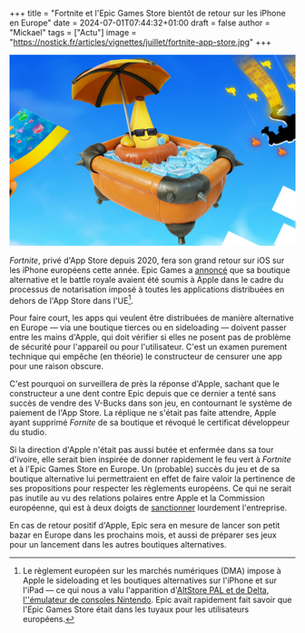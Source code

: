 +++
title = "Fortnite et l'Epic Games Store bientôt de retour sur les iPhone en Europe"
date = 2024-07-01T07:44:32+01:00
draft = false
author = "Mickael"
tags = ["Actu"]
image = "https://nostick.fr/articles/vignettes/juillet/fortnite-app-store.jpg"
+++

![Fortnite](fortnite-app-store.jpg "Quoi de mieux pour oublier la situation politique en France qu'un bon petit bain.")

*Fortnite*, privé d'App Store depuis 2020, fera son grand retour sur iOS sur les iPhone européens cette année. Epic Games a [annoncé](https://x.com/EpicNewsroom/status/1806819627181219995) que sa boutique alternative et le battle royale avaient été soumis à Apple dans le cadre du processus de notarisation imposé à toutes les applications distribuées en dehors de l'App Store dans l'UE[^1].

Pour faire court, les apps qui veulent être distribuées de manière alternative en Europe — via une boutique tierces ou en sideloading — doivent passer entre les mains d'Apple, qui doit vérifier si elles ne posent pas de problème de sécurité pour l'appareil ou pour l'utilisateur. C'est un examen purement technique qui empêche (en théorie) le constructeur de censurer une app pour une raison obscure.

C'est pourquoi on surveillera de près la réponse d'Apple, sachant que le constructeur a une dent contre Epic depuis que ce dernier a tenté sans succès de vendre des V-Bucks dans son jeu, en contournant le système de paiement de l'App Store. La réplique ne s'était pas faite attendre, Apple ayant supprimé *Fornite* de sa boutique et révoqué le certificat développeur du studio.

Si la direction d'Apple n'était pas aussi butée et enfermée dans sa tour d'ivoire, elle serait bien inspirée de donner rapidement le feu vert à *Fortnite* et à l'Epic Games Store en Europe. Un (probable) succès du jeu et de sa boutique alternative lui permettraient en effet de faire valoir la pertinence de ses propositions pour respecter les règlements européens. Ce qui ne serait pas inutile au vu des relations polaires entre Apple et la Commission européenne, qui est à deux doigts de [sanctionner](https://www.lemonde.fr/economie/article/2024/06/24/concurrence-les-procedures-contre-apple-un-test-pour-bruxelles-et-le-dma_6243448_3234.html) lourdement l'entreprise.

En cas de retour positif d'Apple, Epic sera en mesure de lancer son petit bazar en Europe dans les prochains mois, et aussi de préparer ses jeux pour un lancement dans les autres boutiques alternatives.

[^1]: Le règlement européen sur les marchés numériques (DMA) impose à Apple le sideloading et les boutiques alternatives sur l'iPhone et sur l'iPad — ce qui nous a valu l'apparition d'[AltStore PAL et de Delta, l''émulateur de consoles Nintendo](https://nostick.fr/articles/2024/avril/1904-comment-installer-et-utiliser-delta/). Epic avait rapidement fait savoir que l'Epic Games Store était dans les tuyaux pour les utilisateurs européens.